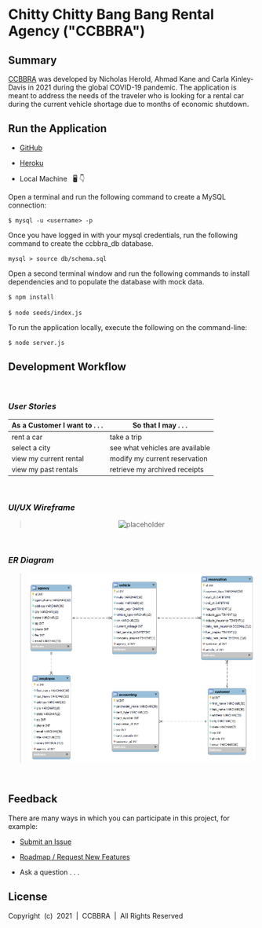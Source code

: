 # Chitty Chitty Bang Bang Rental Agency ("CCBBRA")

## Summary

[CCBBRA](https://ckinleydavis.github.io/ccbbra/) was developed by Nicholas Herold, Ahmad Kane and Carla Kinley-Davis in 2021 during the global COVID-19 pandemic. The application is meant to address the needs of the traveler who is looking for a rental car during the current vehicle shortage due to months of economic shutdown. 

## Run the Application

* [GitHub](https://ckinleydavis.github.io/ccbbra/)

* [Heroku](https://placeholder)

* Local Machine &nbsp; <g-emoji class="g-emoji" alias="desktop_computer" fallback-src="https://github.githubassets.com/images/icons/emoji/unicode/1f5a5.png">🖥️</g-emoji>&nbsp;<g-emoji class="g-emoji" alias="point_down" fallback-src="https://github.githubassets.com/images/icons/emoji/unicode/1f447.png">👇</g-emoji>

Open a terminal and run the following command to create a MySQL connection:  

    $ mysql -u <username> -p

Once you have logged in with your mysql credentials, run the following command to create the ccbbra_db database.

    mysql > source db/schema.sql

Open a second terminal window and run the following commands to install dependencies and to populate the database with mock data.

    $ npm install

    $ node seeds/index.js

To run the application locally, execute the following on the command-line:

    $ node server.js

## Development Workflow
<br/>

### _User Stories_
As a Customer I want to . . . | So that I may . . .
----------------------------- | -----------------------------
rent a car                    | take a trip
select a city                 | see what vehicles are available
view my current rental        | modify my current reservation
view my past rentals          | retrieve my archived receipts
<br/>

### _UI/UX Wireframe_
<blockquote align="center">
<img src="https://www.lipsum.com/images/banners/white_250x250.gif" alt="placeholder">
</blockquote>
<br/>

### _ER Diagram_
<blockquote align="center">
  <img alt="VS Code in action" src="./db/ccbbra_model.png">
</blockquote> 
<br/>

## Feedback

There are many ways in which you can participate in this project, for example:

* [Submit an Issue](https://github.com/ckinleydavis/ccbbra/issues)

* [Roadmap / Request New Features](https://github.com/ckinleydavis/ccbbra/wiki)

* Ask a question . . .

## License

Copyright &nbsp;(c)&nbsp; 2021 &nbsp;| &nbsp;CCBBRA&nbsp; | &nbsp;All Rights Reserved
